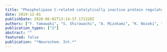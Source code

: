 ```yaml
---
title: "Phospholipase C-related catalytically inactive protein regulates lipopolysaccharide-induced hypothalamic inflammation-mediated anorexia in mice"
date: 2019-12-01
publishDate: 2020-06-02T13:14:37.171328Z
authors: ["Y. Yamawaki", "S. Shirawachi", "A. Mizokami", "K. Nozaki", "H. Ito", "S. Asano", "K. Oue", "H. Aizawa", "S. Yamawaki", "M. Hirata", "T. Kanematsu"]
publication_types: ["2"]
abstract: ""
featured: false
publication: "*Neurochem. Int.*"
---
```


